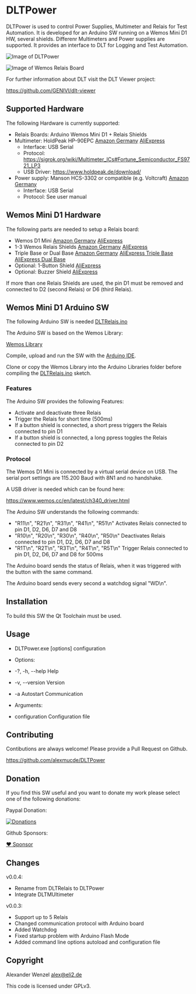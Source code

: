 # DLTPower

DLTPower is used to control Power Supplies, Multimeter and Relais for Test Automation.
It is developed for an Arduino SW running on a Wemos Mini D1 HW, several shields.
Differenr Multimeters and Power supplies are supported.
It provides an interface to DLT for Logging and Test Automation.

![Image of DLTPower](https://github.com/alexmucde/DLTPower/blob/main/doc/images/DLTPower.jpg)

![Image of Wemos Relais Board](https://github.com/alexmucde/DLTPower/blob/main/doc/images/WemosRelaisBoard.jpg)

For further information about DLT visit the DLT Viewer project:

https://github.com/GENIVI/dlt-viewer

## Supported Hardware

The following Hardware is currently supported:

* Relais Boards: Arduino Wemos Mini D1 + Relais Shields
* Multimeter: HoldPeak HP-90EPC [Amazon Germany](https://amzn.to/3bIsPwT) [AliExpress](https://s.click.aliexpress.com/e/_AM1Vsi)
  * Interface: USB Serial
  * Protocol: https://sigrok.org/wiki/Multimeter_ICs#Fortune_Semiconductor_FS9721_LP3
  * USB Driver: https://www.holdpeak.de/download/
* Power supply: Manson HCS-3302 or compatible (e.g. Voltcraft) [Amazon Germany](https://amzn.to/2QUWQ4D)
  * Interface: USB Serial
  * Protocol: See user manual

## Wemos Mini D1 Hardware

The following parts are needed to setup a Relais board:

* Wemos D1 Mini [Amazon Germany](https://amzn.to/3thvzYd) [AliExpress](https://s.click.aliexpress.com/e/_AXoYOK)
* 1-3 Wemos Relais Shields [Amazon Germany](https://amzn.to/3csEJdE) [AliExpress](https://s.click.aliexpress.com/e/_9JeBua)
* Triple Base or Dual Base [Amazon Germany](https://amzn.to/3eyI9Ov) [AliExpress Triple Base](https://s.click.aliexpress.com/e/_AXI4VC) [AliExpress Dual Base](https://s.click.aliexpress.com/e/_9In2Z0)
* Optional: 1-Button Shield [AliExpress](https://s.click.aliexpress.com/e/_9INwTG)
* Optional: Buzzer Shield [AliExpress](https://s.click.aliexpress.com/e/_A7sRs2)

If more than one Relais Shields are used, the pin D1 must be removed and connected to D2 (second Relais) or D6 (third Relais).

## Wemos Mini D1 Arduino SW

The following Arduino SW is needed [DLTRelais.ino](https://github.com/alexmucde/DLTRelais/blob/main/arduino/DLTRelais/DLTRelais.ino)

The Arduino SW is based on the Wemos Library:

[Wemos Library](https://github.com/alexmucde/WemosLibrary)

Compile, upload and run the SW with the [Arduino IDE](https://www.arduino.cc/en/software).

Clone or copy the Wemos Library into the Arduino Libraries folder before compiling the [DLTRelais.ino](https://github.com/alexmucde/DLTRelais/blob/main/arduino/DLTRelais/DLTRelais.ino) sketch.

### Features

The Arduino SW provides the following Features:

* Activate and deactivate three Relais
* Trigger the Relais for short time (500ms)
* If a button shield is connected, a short press triggers the Relais connected to pin D1
* If a button shield is connected, a long ppress toggles the Relais connected to pin D2

### Protocol

The Wemos D1 Mini is connected by a virtual serial device on USB. The serial port settings are 115.200 Baud with 8N1 and no handshake.

A USB driver is needed which can be found here:

https://www.wemos.cc/en/latest/ch340_driver.html

The Arduino SW understands the following commands:

* "R11\n", "R21\n", "R31\n", "R41\n", "R51\n" Activates Relais connected to pin D1, D2, D6, D7 and D8
* "R10\n", "R20\n", "R30\n", "R40\n", "R50\n" Deactivates Relais connected to pin D1, D2, D6, D7 and D8
* "R1T\n", "R2T\n", "R3T\n", "R4T\n", "R5T\n" Trigger Relais connected to pin D1, D2, D6, D7 and D8 for 500ms

The Arduino board sends the status of Relais, when it was triggered with the button with the same command.

The Arduino board sends every second a watchdog signal "WD\n".

## Installation

To build this SW the Qt Toolchain must be used.

## Usage

* DLTPower.exe [options] configuration

* Options:
*  -?, -h, --help          Help
*  -v, --version           Version
*  -a                      Autostart Communication

* Arguments:
*  configuration           Configuration file

## Contributing

Contibutions are always welcome! Please provide a Pull Request on Github.

https://github.com/alexmucde/DLTPower

## Donation

If you find this SW useful and you want to donate my work please select one of the following donations:

Paypal Donation:

[![Donations](https://www.paypalobjects.com/en_US/DK/i/btn/btn_donateCC_LG.gif)](https://www.paypal.com/donate?hosted_button_id=YBWSNXYWJJP2Q)

Github Sponsors:

[:heart: Sponsor](https://github.com/sponsors/alexmucde)

## Changes

v0.0.4:

* Rename from DLTRelais to DLTPower
* Integrate DLTMUltimeter

v0.0.3:

* Support up to 5 Relais
* Changed communication protocol with Arduino board
* Added Watchdog
* Fixed startup problem with Arduino Flash Mode
* Added command line options autoload and configuration file

## Copyright

Alexander Wenzel <alex@eli2.de>

This code is licensed under GPLv3.
